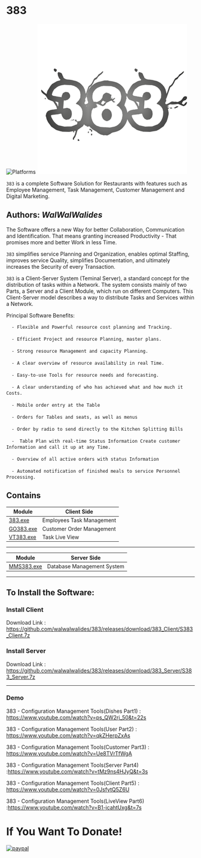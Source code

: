 # 383
![Platforms](https://img.shields.io/badge/Supported%20platforms-Win32%20and%20Win64-red.svg)
![](383.png)

`383` is a complete Software Solution for Restaurants with features such as Employee Management, Task Management, Customer Management and Digital Marketing.


**Authors:**  *WalWalWalides*
------

The Software offers a new Way for better Collaboration, Communication and Identification. That means granting increased Productivity - That promises more and better Work in less Time.

`383` simplifies service Planning and Organization, enables optimal Staffing, improves service Quality, simplifies Documentation, and ultimately increases the Security of every Transaction.

`383` is a Client-Server System (Teminal Server), a standard concept for the distribution of tasks within a Network.
The system consists mainly of two Parts, a Server and a Client Module, which run on different Computers.
This Client-Server model describes a way to distribute Tasks and Services within a Network.


Principal Software Benefits:

      - Flexible and Powerful resource cost planning and Tracking.

      - Efficient Project and resource Planning, master plans.

      - Strong resource Management and capacity Planning.

      - A clear overview of resource availability in real Time.

      - Easy-to-use Tools for resource needs and forecasting.

      - A clear understanding of who has achieved what and how much it Costs.

      - Mobile order entry at the Table

      - Orders for Tables and seats, as well as menus

      - Order by radio to send directly to the Kitchen Splitting Bills

      -  Table Plan with real-time Status Information Create customer Information and call it up at any Time.

      - Overview of all active orders with status Information

      - Automated notification of finished meals to service Personnel Processing.
    
    


## Contains

| Module | Client Side | 
| --- | --- |
|[383.exe](https://github.com/walwalwalides/383/tree/master/Client/383)|Employees Task Management       |
|[GO383.exe](https://github.com/walwalwalides/383/tree/master/Client/GO383)| Customer Order Management  |
|[VT383.exe](https://github.com/walwalwalides/383/tree/master/Client/VT383)| Task Live View             |

------

| Module | Server Side | 
| --- | --- |
|[MMS383.exe](https://github.com/walwalwalides/383/tree/master/Server/MMS383)|Database Management System|

------

## To Install the Software:

### Install Client 
Download Link : https://github.com/walwalwalides/383/releases/download/383_Client/S383_Client.7z

### Install Server
Download Link : https://github.com/walwalwalides/383/releases/download/383_Server/S383_Server.7z

------
### Demo
383 - Configuration Management Tools(Dishes Part1) : https://www.youtube.com/watch?v=ps_QW2rj_50&t=22s

383 - Configuration Management Tools(User Part2) : https://www.youtube.com/watch?v=qkZHerpZxAs

383 - Configuration Management Tools(Customer Part3) : https://www.youtube.com/watch?v=Ue8TVrTfWgA

383 - Configuration Management Tools(Server Part4) :https://www.youtube.com/watch?v=tMz9ns4HJyQ&t=3s

383 - Configuration Management Tools(Client Part5) : https://www.youtube.com/watch?v=0JsfytQ5Z6U

383 - Configuration Management Tools(LiveView Part6) :https://www.youtube.com/watch?v=B1-jcahtUxg&t=7s 

# If You Want To Donate!

[![paypal](https://www.paypalobjects.com/en_US/i/btn/btn_donateCC_LG.gif)](https://www.paypal.com/cgi-bin/webscr?cmd=_s-xclick&hosted_button_id=Y79F36A9BGLHS&source=url)


